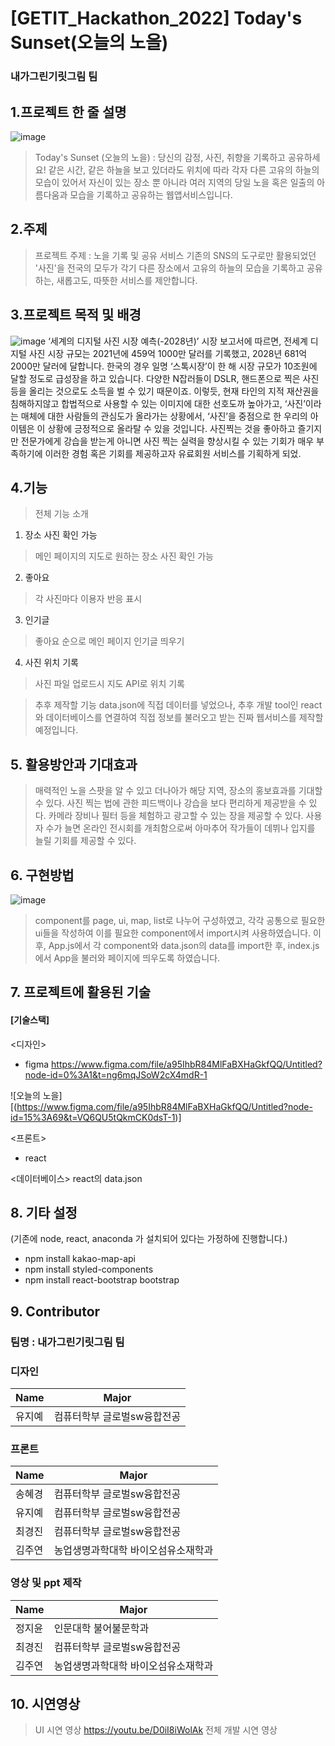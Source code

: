 # [GETIT_Hackathon_2022] Today's Sunset(오늘의 노을) 

### 내가그린기릿그림 팀

## 1.프로젝트 한 줄 설명
![image](https://user-images.githubusercontent.com/93771689/203872282-1a92cc78-2624-4adb-9723-bad23f1b3727.png)
> Today's Sunset (오늘의 노을) : 당신의 감정, 사진, 취향을 기록하고 공유하세요! 
같은 시간, 같은 하늘을 보고 있더라도 위치에 따라 각자 다른 고유의 하늘의 모습이 있어서 자신이 있는 장소 뿐 아니라 여러 지역의 당일 노을 혹은 일출의 아름다움과 모습을 기록하고 공유하는 웹앱서비스입니다.

## 2.주제
>프로젝트 주제 : 노을 기록 및 공유 서비스
기존의 SNS의 도구로만 활용되었던 '사진'을 전국의 모두가 각기 다른 장소에서 고유의 하늘의 모습을 기록하고 공유하는, 새롭고도, 따뜻한 서비스를 제안합니다. 

## 3.프로젝트 목적 및 배경
![image](https://user-images.githubusercontent.com/93771689/203874373-f039c89c-da89-4518-8839-c3140012b57e.png)
‘세계의 디지털 사진 시장 예측(-2028년)’ 시장 보고서에 따르면, 전세계 디지털 사진 시장 규모는 2021년에 459억 1000만 달러를 기록했고, 2028년 681억 2000만 달러에 달합니다. 한국의 경우 일명 ‘스톡시장’이 한 해 시장 규모가 10조원에 달할 정도로 급성장을 하고 있습니다. 다양한 N잡러들이 DSLR, 핸드폰으로 찍은 사진 등을 올리는 것으로도 소득을 벌 수 있기 때문이죠. 
이렇듯, 현재 타인의 지적 재산권을 침해하지않고 합법적으로 사용할 수 있는 이미지에 대한 선호도까 높아가고, ‘사진’이라는 매체에 대한 사람들의 관심도가 올라가는 상황에서, ‘사진’을 중점으로 한 우리의 아이템은 이 상황에 긍정적으로 올라탈 수 있을 것입니다. 
사진찍는 것을 좋아하고 즐기지만 전문가에게 강습을 받는게 아니면 사진 찍는 실력을 향상시킬 수 있는 기회가 매우 부족하기에 이러한 경험 혹은 기회를 제공하고자 유료회원 서비스를 기획하게 되었.

## 4.기능
> 전체 기능 소개
1. 장소 사진 확인 가능 
> 메인 페이지의 지도로 원하는 장소 사진 확인 가능
2. 좋아요
> 각 사진마다 이용자 반응 표시
3. 인기글 
> 좋아요 순으로 메인 페이지 인기글 띄우기
4. 사진 위치 기록 
> 사진 파일 업로드시 지도 API로 위치 기록

> 추후 제작할 기능
data.json에 직접 데이터를 넣었으나, 추후 개발 tool인 react와 데이터베이스를 연결하여 직접 정보를 불러오고 받는 진짜 웹서비스를 제작할 예정입니다.

## 5. 활용방안과 기대효과
>  매력적인 노을 스팟을 알 수 있고 더나아가 해당 지역, 장소의 홍보효과를 기대할 수 있다.
사진 찍는 법에 관한 피드백이나 강습을 보다 편리하게 제공받을 수 있다.
카메라 장비나 필터 등을 체험하고 광고할 수 있는 장을 제공할 수 있다.
사용자 수가 늘면 온라인 전시회를 개최함으로써 아마추어 작가들이 데뷔나 입지를 늘릴 기회를 제공할 수 있다.

## 6. 구현방법
![image](https://user-images.githubusercontent.com/93771689/203873024-aff81736-0b18-4148-b5c5-f3bcf2db4e26.png)
> component를 page, ui, map, list로 나누어 구성하였고, 각각 공통으로 필요한 ui들을 작성하여 이를 필요한 component에서 import시켜 사용하였습니다. 이후, App.js에서 각 component와 data.json의 data를 import한 후, index.js에서 App을 불러와 페이지에 띄우도록 하였습니다.

## 7. 프로젝트에 활용된 기술
#### [기술스택]
<디자인>
* figma
https://www.figma.com/file/a95IhbR84MlFaBXHaGkfQQ/Untitled?node-id=0%3A1&t=ng6mqJSoW2cX4mdR-1

![오늘의 노을][(https://www.figma.com/file/a95IhbR84MlFaBXHaGkfQQ/Untitled?node-id=15%3A69&t=VQ6QU5tQkmCK0dsT-1)]

<프론트>
* react

<데이터베이스>
react의 data.json

## 8. 기타 설정
(기존에 node, react, anaconda 가 설치되어 있다는 가정하에 진행합니다.)
* npm install kakao-map-api
* npm install styled-components
* npm install react-bootstrap bootstrap

## 9. Contributor

### 팀명 : 내가그린기릿그림 팀

### 디자인
| Name | Major |
|---|---|
| 유지예 | 컴퓨터학부 글로벌sw융합전공 |

### 프론트
| Name | Major |
|---|---|
| 송혜경 | 컴퓨터학부 글로벌sw융합전공 |
| 유지예 | 컴퓨터학부 글로벌sw융합전공 |
| 최경진 | 컴퓨터학부 글로벌sw융합전공 |
| 김주연 | 농업생명과학대학 바이오섬유소재학과 |

### 영상 및 ppt 제작
| Name | Major |
|---|---|
| 정지윤 | 인문대학 불어불문학과 |
| 최경진 | 컴퓨터학부 글로벌sw융합전공 |
| 김주연 | 농업생명과학대학 바이오섬유소재학과 |


## 10. 시연영상
> UI 시연 영상
https://youtu.be/D0iI8iWolAk
> 전체 개발 시연 영상
